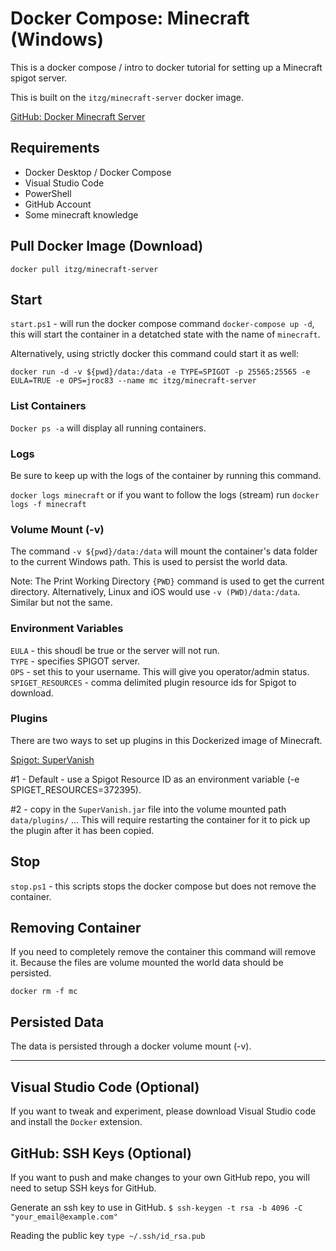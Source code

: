 # Docker Compose: Minecraft (Windows)
This is a docker compose / intro to docker tutorial for setting up a Minecraft spigot server.   

This is built on the `itzg/minecraft-server` docker image.

[GitHub: Docker Minecraft Server](https://github.com/itzg/docker-minecraft-server/blob/master/README.md)   

## Requirements
* Docker Desktop / Docker Compose
* Visual Studio Code
* PowerShell
* GitHub Account
* Some minecraft knowledge

## Pull Docker Image (Download)
`docker pull itzg/minecraft-server`

## Start
`start.ps1` - will run the docker compose command `docker-compose up -d`, this will start the container in a detatched state with the name of `minecraft`.

Alternatively, using strictly docker this command could start it as well:   

`docker run -d -v ${pwd}/data:/data -e TYPE=SPIGOT -p 25565:25565 -e EULA=TRUE -e OPS=jroc83 --name mc itzg/minecraft-server`

### List Containers
`Docker ps -a` will display all running containers.   

### Logs
Be sure to keep up with the logs of the container by running this command.

`docker logs minecraft` or if you want to follow the logs (stream) run `docker logs -f minecraft`

### Volume Mount (-v)
The command `-v ${pwd}/data:/data` will mount the container's data folder to the current Windows path. This is used to persist the world data.

Note: The Print Working Directory `{PWD}` command is used to get the current directory. Alternatively, Linux and iOS would use `-v (PWD)/data:/data`. Similar but not the same.

### Environment Variables
`EULA` - this shoudl be true or the server will not run.   
`TYPE` - specifies SPIGOT server.   
`OPS` - set this to your username. This will give you operator/admin status.   
`SPIGET_RESOURCES` - comma delimited plugin resource ids for Spigot to download.

### Plugins
There are two ways to set up plugins in this Dockerized image of Minecraft.

[Spigot: SuperVanish](https://www.spigotmc.org/threads/supervanish.372395/)   

#1 - Default - use a Spigot Resource ID as an environment variable (-e SPIGET_RESOURCES=372395).

#2 - copy in the `SuperVanish.jar` file into the volume mounted path `data/plugins/` ... This will require restarting the container for it to pick up the plugin after it has been copied.   

## Stop
`stop.ps1` - this scripts stops the docker compose but does not remove the container.

## Removing Container
If you need to completely remove the container this command will remove it. Because the files are volume mounted the world data should be persisted.

`docker rm -f mc`

## Persisted Data
The data is persisted through a docker volume mount (-v).

***

## Visual Studio Code (Optional)
If you want to tweak and experiment, please download Visual Studio code and install the `Docker` extension.   

## GitHub: SSH Keys (Optional)
If you want to push and make changes to your own GitHub repo, you will need to setup SSH keys for GitHub.

Generate an ssh key to use in GitHub.
`$ ssh-keygen -t rsa -b 4096 -C "your_email@example.com"`   

Reading the public key
`type ~/.ssh/id_rsa.pub`   